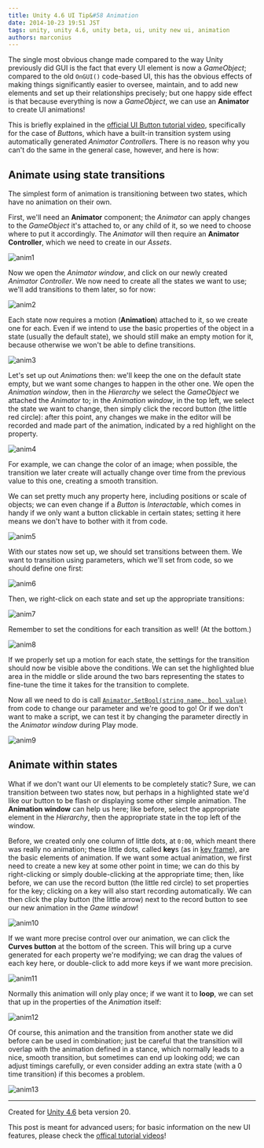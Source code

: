 ```yaml
---
title: Unity 4.6 UI Tip&#58 Animation
date: 2014-10-23 19:51 JST
tags: unity, unity 4.6, unity beta, ui, unity new ui, animation
authors: marconius
---
```


The single most obvious change made compared to the way Unity previously did GUI is the fact that every UI element is now a *GameObject*; compared to the old `OnGUI()` code-based UI, this has the obvious effects of making things significantly easier to oversee, maintain, and to add new elements and set up their relationships precisely; but one happy side effect is that because everything is now a *GameObject*, we can use an **Animator** to create UI animations!

This is briefly explained in the [official UI Button tutorial video](http://unity3d.com/learn/tutorials/modules/beginner/ui/ui-button), specifically for the case of *Button*s, which have a built-in transition system using automatically generated *Animator Controller*s. There is no reason why you can't do the same in the general case, however, and here is how:

## Animate using state transitions

The simplest form of animation is transitioning between two states, which have no animation on their own.

First, we'll need an **Animator** component; the *Animator* can apply changes to the *GameObject* it's attached to, or any child of it, so we need to choose where to put it accordingly. The *Animator* will then require an **Animator Controller**, which we need to create in our *Assets*.

![anim1](/static/images/2014/10/UnityUI/anim1.png)

Now we open the *Animator window*, and click on our newly created *Animator Controller*. We now need to create all the states we want to use; we'll add transitions to them later, so for now:

![anim2](/static/images/2014/10/UnityUI/anim2.png)

Each state now requires a motion (**Animation**) attached to it, so we create one for each. Even if we intend to use the basic properties of the object in a state (usually the default state), we should still make an empty motion for it, because otherwise we won't be able to define transitions.

![anim3](/static/images/2014/10/UnityUI/anim3.png)

Let's set up out *Animation*s then: we'll keep the one on the default state empty, but we want some changes to happen in the other one. We open the *Animation window*, then in the *Hierarchy* we select the *GameObject* we attached the *Animator* to; in the *Animation window*, in the top left, we select the state we want to change, then simply click the record button (the little red circle): after this point, any changes we make in the editor will be recorded and made part of the animation, indicated by a red highlight on the property.

![anim4](/static/images/2014/10/UnityUI/anim4.png)

For example, we can change the color of an image; when possible, the transition we later create will actually change over time from the previous value to this one, creating a smooth transition.

We can set pretty much any property here, including positions or scale of objects; we can even change if a *Button* is *Interactable*, which comes in handy if we only want a button clickable in certain states; setting it here means we don't have to bother with it from code.

![anim5](/static/images/2014/10/UnityUI/anim5.png)

With our states now set up, we should set transitions between them. We want to transition using parameters, which we'll set from code, so we should define one first:

![anim6](/static/images/2014/10/UnityUI/anim6.png)

Then, we right-click on each state and set up the appropriate transitions:

![anim7](/static/images/2014/10/UnityUI/anim7.png)

Remember to set the conditions for each transition as well! (At the bottom.)

![anim8](/static/images/2014/10/UnityUI/anim8.png)

If we properly set up a motion for each state, the settings for the transition should now be visible above the conditions. We can set the highlighted blue area in the middle or slide around the two bars representing the states to fine-tune the time it takes for the transition to complete.

Now all we need to do is call [`Animator.SetBool(string name, bool value)`](http://docs.unity3d.com/ScriptReference/Animator.SetBool.html) from code to change our parameter and we're good to go! Or if we don't want to make a script, we can test it by changing the parameter directly in the *Animator window* during Play mode.

![anim9](/static/images/2014/10/UnityUI/anim9.png)

## Animate within states

What if we don't want our UI elements to be completely static? Sure, we can transition between two states now, but perhaps in a highlighted state we'd like our button to be flash or displaying some other simple animation. The **Animation window** can help us here; like before, select the appropriate element in the *Hierarchy*, then the appropriate state in the top left of the window.

Before, we created only one column of little dots, at `0:00`, which meant there was really no animation; these little dots, called **key**s (as in [key frame](https://en.wikipedia.org/wiki/Key_frame)), are the basic elements of animation. If we want some actual animation, we first need to create a new key at some other point in time; we can do this by right-clicking or simply double-clicking at the appropriate time; then, like before, we can use the record button (the little red circle) to set properties for the key; clicking on a key will also start recording automatically. We can then click the play button (the little arrow) next to the record button to see our new animation in the *Game window*!

![anim10](/static/images/2014/10/UnityUI/anim10.png)

If we want more precise control over our animation, we can click the **Curves button** at the bottom of the screen. This will bring up a curve generated for each property we're modifying; we can drag the values of each key here, or double-click to add more keys if we want more precision.

![anim11](/static/images/2014/10/UnityUI/anim11.png)

Normally this animation will only play once; if we want it to **loop**, we can set that up in the properties of the *Animation* itself:

![anim12](/static/images/2014/10/UnityUI/anim12.png)

Of course, this animation and the transition from another state we did before can be used in combination; just be careful that the transition will overlap with the animation defined in a stance, which normally leads to a nice, smooth transition, but sometimes can end up looking odd; we can adjust timings carefully, or even consider adding an extra state (with a 0 time transition) if this becomes a problem.

![anim13](/static/images/2014/10/UnityUI/anim13.png)

-----

Created for [Unity 4.6](http://unity3d.com/unity/beta/4.6) beta version 20.

This post is meant for advanced users; for basic information on the new UI features, please check the [offical tutorial videos](http://unity3d.com/learn/tutorials/modules/beginner/ui)!

